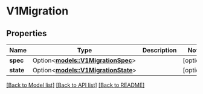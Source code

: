 # V1Migration

## Properties

Name | Type | Description | Notes
------------ | ------------- | ------------- | -------------
**spec** | Option<[**models::V1MigrationSpec**](v1MigrationSpec.md)> |  | [optional]
**state** | Option<[**models::V1MigrationState**](v1MigrationState.md)> |  | [optional]

[[Back to Model list]](../README.md#documentation-for-models) [[Back to API list]](../README.md#documentation-for-api-endpoints) [[Back to README]](../README.md)


